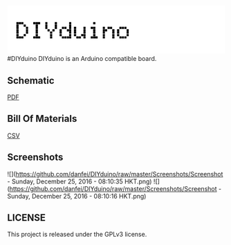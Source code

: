 ![](https://github.com/danfei/DIYduino/raw/master/Screenshots/logo.png)
#DIYduino
DIYduino is an Arduino compatible board.

Schematic
------------
[PDF][schem]

Bill Of Materials
------------
[CSV][bom]

Screenshots
------------

![](https://github.com/danfei/DIYduino/raw/master/Screenshots/Screenshot - Sunday, December 25, 2016 - 08:10:35 HKT.png)
![](https://github.com/danfei/DIYduino/raw/master/Screenshots/Screenshot - Sunday, December 25, 2016 - 08:10:16 HKT.png)

LICENSE
------------
This project is released under the GPLv3 license.

[schem]:https://github.com/danfei/DIYduino/DIYduino.pdf
[bom]:https://github.com/danfei/DIYduino/DIYduino.csv
